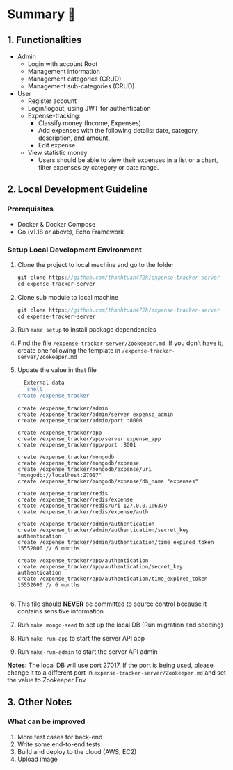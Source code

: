 # Summary **🚀**

## 1. Functionalities

- Admin
    - Login with account Root
    - Management information
    - Management categories (CRUD)
    - Management sub-categories (CRUD)
- User
    - Register account
    - Login/logout, using JWT for authentication
    - Expense-tracking:
        - Classify money (Income, Expenses)
        - Add expenses with the following details: date, category, description, and amount.
        - Edit expense
    - View statistic money
        - Users should be able to view their expenses in a list or a chart, filter expenses by category or date range.

## 2. **Local Development Guideline**

### **Prerequisites**

- Docker & Docker Compose
- Go (v1.18 or above), Echo Framework

### **Setup Local Development Environment**

1. Clone the project to local machine and go to the folder
    
    ```jsx
    git clone https://github.com/thanhtuan472k/expense-tracker-server
    cd expense-tracker-server
    ```
    
2. Clone sub module to local machine
    
    ```jsx
    git clone https://github.com/thanhtuan472k/expense-tracker-server
    cd expense-tracker-server
    ```
    
3. Run `make setup` to install package dependencies
4. Find the file `/expense-tracker-server/Zookeeper.md`. If you don’t have it, create one following the template in `/expense-tracker-server/Zookeeper.md`
5. Update the value in that file
    
    ```jsx
    - External data
    ```shell
    create /expense_tracker
    ```
    
    ```shell
    create /expense_tracker/admin
    create /expense_tracker/admin/server expense_admin
    create /expense_tracker/admin/port :8000
    ```
    
    ```shell
    create /expense_tracker/app
    create /expense_tracker/app/server expense_app
    create /expense_tracker/app/port :8001
    ```
    
    ```shell
    create /expense_tracker/mongodb
    create /expense_tracker/mongodb/expense
    create /expense_tracker/mongodb/expense/uri "mongodb://localhost:27017"
    create /expense_tracker/mongodb/expense/db_name "expenses"
    ```
    
    ```shell
    create /expense_tracker/redis
    create /expense_tracker/redis/expense
    create /expense_tracker/redis/uri 127.0.0.1:6379
    create /expense_tracker/redis/expense/auth
    ```
    
    ```shell
    create /expense_tracker/admin/authentication
    create /expense_tracker/admin/authentication/secret_key authentication
    create /expense_tracker/admin/authentication/time_expired_token 15552000 // 6 months
    ```
    
    ```shell
    create /expense_tracker/app/authentication
    create /expense_tracker/app/authentication/secret_key authentication
    create /expense_tracker/app/authentication/time_expired_token 15552000 // 6 months
    ```
    ```
    
6. This file should **NEVER** be committed to source control because it contains sensitive information
7. Run `make mongo-seed` to set up the local DB (Run migration and seeding)
8. Run `make run-app` to start the server API app
9. Run `make-run-admin` to start the server API admin

**Notes**: The local DB will use port 27017. If the port is being used, please change it to a different port in `expense-tracker-server/Zookeeper.md` and set the value to Zookeeper Env

## 3. Other Notes

### What can be improved

1. More test cases for back-end
2. Write some end-to-end tests
3. Build and deploy to the cloud (AWS, EC2)
4. Upload image
